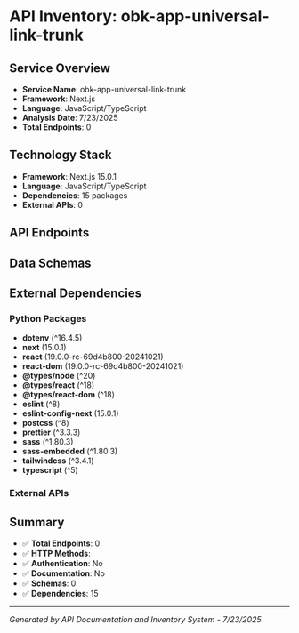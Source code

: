 # API Inventory: obk-app-universal-link-trunk

## Service Overview

- **Service Name**: obk-app-universal-link-trunk
- **Framework**: Next.js
- **Language**: JavaScript/TypeScript
- **Analysis Date**: 7/23/2025
- **Total Endpoints**: 0

## Technology Stack

- **Framework**: Next.js 15.0.1
- **Language**: JavaScript/TypeScript
- **Dependencies**: 15 packages
- **External APIs**: 0

## API Endpoints



## Data Schemas



## External Dependencies

### Python Packages
- **dotenv** (^16.4.5)
- **next** (15.0.1)
- **react** (19.0.0-rc-69d4b800-20241021)
- **react-dom** (19.0.0-rc-69d4b800-20241021)
- **@types/node** (^20)
- **@types/react** (^18)
- **@types/react-dom** (^18)
- **eslint** (^8)
- **eslint-config-next** (15.0.1)
- **postcss** (^8)
- **prettier** (^3.3.3)
- **sass** (^1.80.3)
- **sass-embedded** (^1.80.3)
- **tailwindcss** (^3.4.1)
- **typescript** (^5)


### External APIs


## Summary

- ✅ **Total Endpoints**: 0
- ✅ **HTTP Methods**: 
- ✅ **Authentication**: No
- ✅ **Documentation**: No
- ✅ **Schemas**: 0
- ✅ **Dependencies**: 15

---

*Generated by API Documentation and Inventory System - 7/23/2025* 